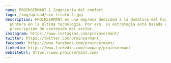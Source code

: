 ```yaml
---
name: PROINSERMANT | Ingeniería del confort
logo: /img/upload/sin-titulo-2.jpg
description: PROINSERMANT es una empresa dedicada a la domótica del hogar,
  puntera en la última tecnología. Por eso, su estrategia está basada en la
  prescripción de contenido del sector.
instagram: https://www.instagram.com/proinsermant/
twitter: https://twitter.com/proinsermant_
facebook: https://www.facebook.com/proinsermant/
linkedin: https://www.linkedin.com/company/proinsermant
websiteUrl: https://www.proinsermant.com/
---
```

